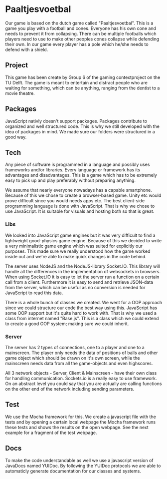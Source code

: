 # Paaltjesvoetbal

Our game is based on the dutch game called "Paaltjesvoetbal". This is a game you play with a football and cones. Everyone has his own cone and needs to prevent it from collapsing. There can be multiple footballs which players need to use to make other peoples cones collapse while defending their own. In our game every player has a pole which he/she needs to defend with a shield.

## Project

This game has been create by Group 6 of the gaming contextproject on the TU Delft. The game is meant to entertain and distract people who are waiting for something, which can be anything, ranging from the dentist to a movie theatre.

## Packages

JavaScript nativly doesn't support packages. Packages contribute to organized and well structured code. This is why we still developed with the idea of packages in mind. We made sure our folders were structured in a good way.

## Tech

Any piece of software is programmed in a language and possibly uses frameworks and/or libraries. Every language or framework has its advantages and disadvantages. This is a game which has to be extremely easy to pick up and play preferably without preparing anything.

We assume that nearly everyone nowadays has a capable smartphone. Because of this we chose to create a browser-based game. Unity etc would prove difficult since you would needs apps etc. The best client-side programming language is done with JavaScript. That is why we chose to use JavaScript. It is suitable for visuals and hosting both so that is great.

### Libs

We looked into JavaScript game engines but it was very difficult to find a lightweight good-physics game engine. Because of this we decided to write a very minimalistic game engine which was suited for explicitly our purposes. This made sure we really understood how the game worked inside out and we're able to make quick changes in the code behind.

The server uses NodeJS and the NodeJS-library Socket.IO. This library will handle all the differences in the implementation of websockets in browsers. When using Socket.IO it is easy to let the server run a function on a certain call from a client. Furthermore it is easy to send and retrieve JSON-data from the server, which can be useful as no conversion is needed for JavaScript to read this data. 

There is a whole bunch of classes we created. We went for a OOP approach since we could structure our code the best way using this. JavaScript has some OOP support but it's quite hard to work with. That is why we used a class from internet named "Base.js". This is a class which we could extend to create a good OOP system; making sure we could inherit.

### Server

The server has 2 types of connections, one to a player and one to a mainscreen. The player only needs the data of positions of balls and other game object which should be drawn on it's own screen, while the mainscreen needs data from all the game-objects and even highscores.

All 3 network objects - Server, Client & Mainscreen - have their own class for handling communication. Sockets.io is a really easy to use framework. On an abstract level you could say that you are actually are calling functions on the other end of the network including sending parameters.

## Test

We use the Mocha framework for this. We create a javascript file with the tests and by opening a certain local webpage the Mocha framework runs these tests and shows the results on the open webpage. See the next example for a fragment of the test webpage.

## Docs

To make the code understandable as well we use a javascript version of JavaDocs named YUIDoc. By following the YUIDoc protocols we are able to automaticly generate documentation for our classes and systems.